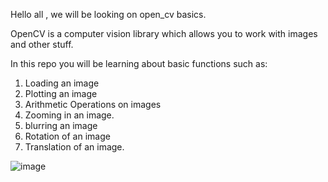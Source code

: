 Hello all , we will be looking on open_cv basics.

OpenCV is a computer vision library which allows you to work with images and other stuff.

In this repo you will be learning about basic functions such as:

1. Loading an image
2. Plotting an image
3. Arithmetic Operations on images
4. Zooming in an image.
5. blurring an image
6. Rotation of an image
7. Translation of an image.

![image](https://github.com/harshaelon/opencv_basics/assets/128384441/bac37d5d-ab80-40a8-af21-039c535a44b8)
